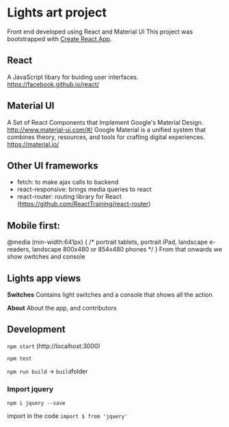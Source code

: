 Lights art project
==================

Front end developed using React and Material UI
This project was bootstrapped with [Create React App](https://github.com/facebookincubator/create-react-app).

## React
A JavaScript libary for buiding user interfaces. https://facebook.github.io/react/

## Material UI
A Set of React Components that Implement Google's Material Design. http://www.material-ui.com/#/
Google Material is a unified system that combines theory, resources, and tools for crafting digital experiences. https://material.io/

## Other UI frameworks
- fetch: to make ajax calls to backend
- react-responsive: brings media queries to react
- react-router: routing library for React (https://github.com/ReactTraining/react-router)

## Mobile first:
@media (min-width:641px)  { /* portrait tablets, portrait iPad, landscape e-readers, landscape 800x480 or 854x480 phones */ }
From that onwards we show switches and console

## Lights app views
**Switches**
Contains light switches and a console that shows all the action

**About**
About the app, and contributors

## Development
`npm start` (http://localhost:3000)

`npm test`

`npm run build` -> `build`folder


### Import jquery
`npm i jquery --save`

import in the code `import $ from 'jquery'`
